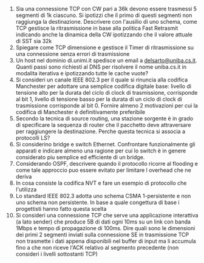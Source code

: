 1. Sia una connessione TCP con CW pari a 36k devono essere trasmessi 5 segmenti di 1k ciascuno. Si ipotizzi che il primo di questi segmenti non raggiunga la destinazione. Descrivere con l'ausilio di uno schema, come TCP gestisce la ritrasmissione in base alla politica Fast Retrasmit indicando anche la dinamica della CW ipotizzando che il valore attuale di SST sia 32k
2. Spiegare come TCP dimensione e gestisce il Timer di ritrasmissione su una connessione senza errori di trasmissione
3. Un host nel dominio di.unimi.it spedisce un email a delsarto@uniba.cs.it. Quanti passi sono richiesti al DNS per risolvere il nome uniba.cs.it in modalita iterativa e ipotizzando tutte le cache vuote?
4. Si consideri un canale IEEE 802.3 per il quale si rinuncia alla codifica Manchester per adottare una semplice codifica digitale base: livello di tensione alto per la durata del ciclo di clock di trasmissione, corrisponde al bit 1, livello di tensione basso per la durata di un ciclo di clock di trasmissione corrisponde al bit 0. Fornire almeno 2 motivazioni per cui la codifica di Manchester è definitivamente preferibile
5. Secondo la tecnica di source routing,  una stazione sorgente è in grado di specificare la sequenza di router che il pacchetto deve attraversare per raggiungere la destinazione. Perche questa tecnica si associa a protocolli LS?
6. Si considerino bridge e switch Ethernet. Confrontare funzionalmente gli apparati e indicare almeno una ragione per cui lo switch è in genere considerato piu semplice ed efficiente di un bridge.
7. Considerando OSPF, descrivere quando il protocollo ricorre al flooding e come tale approccio puo essere evitato per limitare l overhead che ne deriva
8. In cosa consiste la codifica NVT e fare un esempio di protocollo che l'utilizza
9. Lo standard IEEE 802.3 adotta uno schema CSMA 1-persistente e non uno schema non persistente. In base a quale congettura di base i progettisti hanno fatto questa scelta
10. Si consideri una connessione TCP che serve una applicazione interattiva (a lato sender) che produce 5B di dati ogni 10ms su un link con banda 1Mbps e tempo di propagazione di 100ms. Dire quali sono le dimensioni dei primi 2 segmenti inviati sulla connessione SE in trasmissione TCP non trasmette i dati appena disponibili nel buffer di input ma li accumula fino a che non riceve l'ACK relativo al segmento precedente (non consideri i livelli sottostanti TCP)